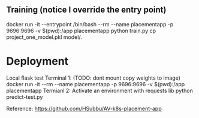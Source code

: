 

## Training (notice I override the entry point)
docker run -it --entrypoint /bin/bash --rm --name placementapp -p 9696:9696 -v $(pwd):/app placementapp
python train.py
cp project_one_model.pkl model/.

# Deployment
Local flask test
Terminal 1: (TODO: dont mount copy weights to image)
docker run -it --rm --name placementapp -p 9696:9696 -v $(pwd):/app placementapp
Termianl 2:
Activate an environment with requests lib
python predict-test.py





Reference: https://github.com/HSubbu/AV-k8s-placement-app